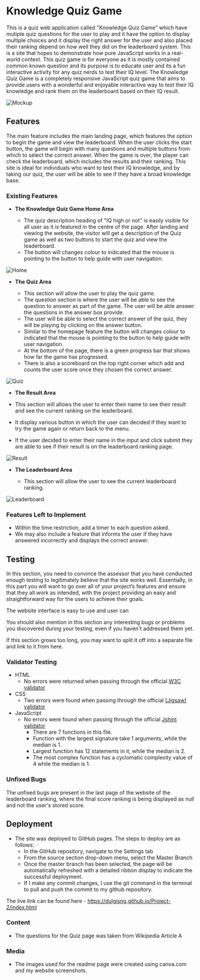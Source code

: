 # Knowledge Quiz Game

This is a quiz web application called "Knowledge Quiz Game" which have mutiple quiz questions for the user to play and it have the option to display multiple choices and it display the right answer for the user and also placed their ranking depend on how well they did on the leaderboard system. This is a site that hopes to demonstrate how pure JavaScript works in a real-world context. This quiz game is for everyone as it is mostly contained common known question and its purpose is to educate user and its a fun interactive activity for any quiz nerds to test their IQ level. The Knowledge Quiz Game is a completely responsive JavaScript quiz game that aims to provide users with a wonderful and enjoyable interactive way to test their IQ knowledge and rank them on the leaderboard based on their IQ result.

![Mockup](media/knowledge.png)

## Features 

The main feature includes the main landing page, which features the option to begin the game and view the leaderboard. When the user clicks the start button, the game will begin with many questions and multiple buttons from which to select the correct answer. When the game is over, the player can check the leaderboard, which includes the results and their ranking. This site is ideal for individuals who want to test their IQ knowledge, and by taking our quiz, the user will be able to see if they have a broad knowledge base.

### Existing Features

- __The Knowledge Quiz Game Home Area__

  - The quiz description heading of "IQ high or not" is easily visible for all user as it is featured in the centre of the page. After landing and viewing the website, the visitor will get a description of the Quiz game as well as two buttons to start the quiz and view the leaderboard.
  - The button will changes colour to indicated that the mouse is pointing to the button to help guide with user navigation.

![Home](media/landing.png)

- __The Quiz Area__

  - This section will allow the user to play the quiz game.
  - The question section is where the user will be able to see the question to answer as part of the game. The user will be able answer the questions in the answer box provide. 
  - The user will be able to select the correct answer of the quiz, they will be playing by clicking on the answer button. 
  - Similar to the homepage feature the button will changes colour to indicated that the mouse is pointing to the button to help guide with user navigation.
  - At the bottom of the page, there is a green progress bar that shows how far the game has progressed.
  - There is also a scoreboard on the top right corner which add and counts the user score once they chosen the correct answer.


![Quiz](media/quiz.png)

- __The Result Area__

- This section will allows the user to enter their name to see their result and see the current ranking on the leaderboard. 
- It display various button in which the user can decided if they want to try the game again or return back to the menu. 
- If the user decided to enter their name in the input and click submit they are able to see if their result is on the leaderboard ranking page.

![Result](media/result.png)

- __The Leaderboard Area__

  - This section will allow the user to see the current leaderboard ranking. 

![Leaderboard](media/leaderboard.png)

### Features Left to Implement

- Within the time restriction, add a timer to each question asked.
- We may also include a feature that informs the user if they have answered incorrectly and displays the correct answer.

## Testing 

In this section, you need to convince the assessor that you have conducted enough testing to legitimately believe that the site works well. Essentially, in this part you will want to go over all of your project’s features and ensure that they all work as intended, with the project providing an easy and straightforward way for the users to achieve their goals.

The website interface is easy to use and user can 

You should also mention in this section any interesting bugs or problems you discovered during your testing, even if you haven't addressed them yet.

If this section grows too long, you may want to split it off into a separate file and link to it from here.


### Validator Testing 

- HTML
    - No errors were returned when passing through the official [W3C validator](https://validator.w3.org/nu/?doc=https%3A%2F%2Fdulgisng.github.io%2FProject-2%2F)
- CSS
    - Two errors were found when passing through the official [(Jigsaw) validator](https://jigsaw.w3.org/css-validator/validator?uri=https%3A%2F%2Fdulgisng.github.io%2FProject-2%2F&profile=css3svg&usermedium=all&warning=1&vextwarning=&lang=en#css)
- JavaScript
    - No errors were found when passing through the official [Jshint validator](https://jshint.com/)
      - There are 7 functions in this file.
      - Function with the largest signature take 1 arguments, while the median is 1.
      - Largest function has 12 statements in it, while the median is 2.
      - The most complex function has a cyclomatic complexity value of 4 while the median is 1.

### Unfixed Bugs

The unfixed bugs are present in the last page of the website of the leaderboard ranking, where the final score ranking is being displayed as null and not the user's stored score.

## Deployment

- The site was deployed to GitHub pages. The steps to deploy are as follows: 
  - In the GitHub repository, navigate to the Settings tab 
  - From the source section drop-down menu, select the Master Branch
  - Once the master branch has been selected, the page will be automatically refreshed with a detailed ribbon display to indicate the successful deployment. 
  - If I make any commit changes, I use the git command in the terminal to pull and push the commit to my github repository.

The live link can be found here - https://dulgisng.github.io/Project-2/index.html

### Content 

- The questions for the Quiz page was taken from Wikipedia Article A

### Media

- The images used for the readme page were created using canva.com and my website screenshots. 
